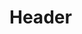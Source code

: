 <!-- TITLE: The News Not Reported -->
<!-- SUBTITLE: The News Not Reported (TNNR) is a satiric video journalism initiative undertaken by the Journal Club.  -->

# Header